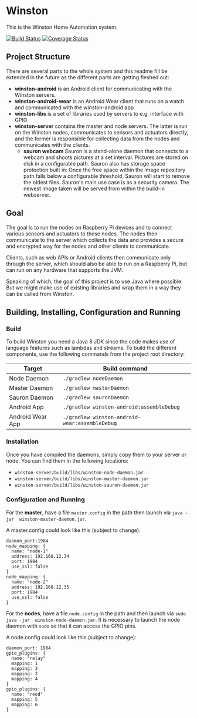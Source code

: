 # Winston
This is the Winston Home Automation system.

[![Build Status](https://travis-ci.org/shaeberling/winston.svg)](https://travis-ci.org/shaeberling/winston)
[![Coverage Status](https://coveralls.io/repos/shaeberling/winston/badge.svg?branch=master)](https://coveralls.io/r/shaeberling/winston?branch=master)

## Project Structure
There are several parts to the whole system and this readme fill be extended
in the future as the different parts are getting fleshed out:

 * **winston-android** is an Android client for communicating with the Winston servers.
 * **winston-android-wear** is an Android Wear client that runs on a watch and communicated with 
 the winston-android app.
 * **winston-libs** is a set of libraries used by servers to e.g. interface with GPIO
 * **winston-server** contains the master and node servers. The latter is run on the Winston nodes,
 communicates to sensors and actuators directly, and the former is responsible for collecting data
 from the nodes and communicates with the clients.
   * **sauron webcam** Sauron is a stand-alone daemon that connects to a webcam and shoots pictures at a set interval. Pictures are stored on disk in a configurable path. Sauron also has storage space protection built in: Once the free space within the image repository path falls below a configurable threshold, Sauron will start to remove the oldest files. Sauron's main use case is as a security camera. The newest image taken will be served from within the build-in webserver.

## Goal
The goal is to run the nodes on Raspberry Pi devices and to connect various
sensors and actuators to these nodes. The nodes then communicate to the
server which collects the data and provides a secure and encrypted way
for the nodes and other clients to communicate.

Clients, such as web APIs or Android clients then communicate only through the
server, which should also be able to run on a Raspberry Pi, but can run on any
hardware that supports the JVM.

Speaking of which, the goal of this project is to use Java where possible. But we
might make use of existing libraries and wrap them in a way they can be called
from Winston.

## Building, Installing, Configuration and Running
### Build
To build Winston you need a Java 8 JDK since the code makes use of language features 
such as lambdas and streams. 
To build the different components, use the following commands from the 
project root directory:


Target | Build command
--- | --- 
Node Daemon |  `./gradlew nodeDaemon` 
Master Daemon |  `./gradlew masterDaemon` 
Sauron Daemon |  `./gradlew sauronDaemon` 
Android App |  `./gradlew winston-android:assembleDebug` 
Android Wear App |  `./gradlew winston-android-wear:assembleDebug`

### Installation
Once you have compiled the daemons, simply copy them to your server or node. You can find them in
 the following locations:
 
- `winston-server/build/libs/winston-node-daemon.jar` 
- `winston-server/build/libs/winston-master-daemon.jar` 
- `winston-server/build/libs/winston-sauron-daemon.jar` 


### Configuration and Running
For the **master**, have a file `master.config` in the path then launch via `java -jar 
winston-master-daemon.jar`.

A master.config could look like this (subject to change):
```
daemon_port:1984
node_mapping: {
  name: "node-1"
  address: 192.168.12.34
  port: 1984
  use_ssl: false
}
node_mapping: {
  name: "node-2"
  address: 192.168.12.35
  port: 1984
  use_ssl: false
}
```

For the **nodes**, have a file `node.config` in the path and then launch via `sudo java -jar 
winston-node-daemon.jar`. It is necessary to launch the node daemon with `sudo` so that it can access the GPIO pins.

A node.config could look like this (subject to change):
```
daemon_port: 1984
gpio_plugins: {
  name: "relay"
  mapping: 1
  mapping: 3
  mapping: 2
  mapping: 4
}
gpio_plugins: {
  name: "reed"
  mapping: 5
  mapping: 6
}
```

